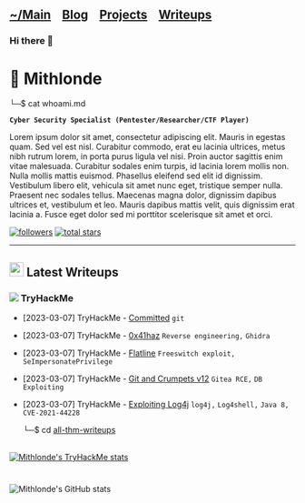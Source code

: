 <!--
### TO DO
- [x] Insert HTB/THM logo emoticon
- [x] Add HTB/THM latest writeup columns
- [x] Check if HTB widget is available
- [x] Add see all writeups option
- [ ] Add seperate HTB/THM landing page
- [ ] Seperate blog?
- [ ] Socials
- [ ] Write whoami
-->

<!-- CUSTOMIZE LOGOS HERE------
1. https://icon-sets.iconify.design/simple-icons
2. Select HTML > CSS option and copy content: url
3. Copy into <img src="">
3. Or resize it <img src="" width="30" height="30"/>
-------->

<h2 class="menu-header" id="main">
<a href="https://github.com/Mithlonde/Mithlonde">~/Main</a>&#xA0;&#xA0;&#xA0;
<a href="https://github.com/Mithlonde/Mithlonde/blob/main/blog/index.md">Blog</a>&#xA0;&#xA0;&#xA0;
<a href="https://github.com/Mithlonde/Mithlonde/blob/main/projects/index.md">Projects</a>&#xA0;&#xA0;&#xA0;
<a href="https://github.com/Mithlonde/Mithlonde/blob/main/thm/thm.md">Writeups</a>&#xA0;&#xA0;&#xA0;
</h2>

### Hi there 👋

# 👾 Mithlonde
└─$ cat whoami.md

**`Cyber Security Specialist (Pentester/Researcher/CTF Player)`**

Lorem ipsum dolor sit amet, consectetur adipiscing elit. Mauris in egestas quam. Sed vel est nisl. Curabitur commodo, erat eu lacinia ultrices, metus nibh rutrum lorem, in porta purus ligula vel nisi. Proin auctor sagittis enim vitae malesuada. Curabitur sodales enim turpis, id lacinia lorem mollis non. Nulla mollis mattis euismod. Phasellus eleifend sed elit id dignissim. Vestibulum libero elit, vehicula sit amet nunc eget, tristique semper nulla. Praesent nec sodales tellus. Maecenas magna dolor, dignissim dapibus ultrices et, vestibulum et leo. Mauris dapibus mattis velit, quis dignissim erat lacinia a. Fusce eget dolor sed mi porttitor scelerisque sit amet et orci.

   <p align="left">
      <a href="https://github.com/Mithlonde?tab=followers">
         <img alt="followers" title="Follow me on Github" src="https://custom-icon-badges.demolab.com/github/followers/Mithlonde?color=236ad3&labelColor=1155ba&style=for-the-badge&logo=person-add&label=Follow&logoColor=white"/></a>
      <a href="https://github.com/Mithlonde?tab=repositories&sort=stargazers">
         <img alt="total stars" title="Total stars on GitHub" src="https://custom-icon-badges.demolab.com/github/stars/Mithlonde?color=55960c&style=for-the-badge&labelColor=488207&logo=star"/></a>
   </p>

---

## <img src="https://cdn-icons-png.flaticon.com/128/1313/1313837.png" width="25" height="25"/> Latest Writeups 

<!--THM COLUMN-->

### <img src="https://api.iconify.design/simple-icons/tryhackme.svg?color=%23c11111&width=20&height=20"> TryHackMe

- [2023-03-07] TryHackMe - [Committed](https://github.com/Mithlonde/thm/committed.html) `git`
- [2023-03-07] TryHackMe - [0x41haz](https://github.com/Mithlonde/thm/0x41haz.html) `Reverse engineering,` `Ghidra`
- [2023-03-07] TryHackMe - [Flatline](https://github.com/Mithlonde/thm/flatline.html) `Freeswitch exploit,` `SeImpersonatePrivilege`
- [2023-03-07] TryHackMe - [Git and Crumpets v12](https://github.com/Mithlonde/thm/gitandcrumpets.html) `Gitea RCE,` `DB Exploiting`
- [2023-03-07] TryHackMe - [Exploiting Log4j](https://github.com/Mithlonde/thm/log4j.html) `log4j,` `Log4shell,` `Java 8,` `CVE-2021-44228`

  └─$ cd <a href="https://github.com/Mithlonde/Mithlonde/blob/main/thm/thm.md">all-thm-writeups</a>

<br />

<a href="https://tryhackme.com/p/Mithlonde" rel="nofollow">
  <img src="https://tryhackme-badges.s3.amazonaws.com/Mithlonde.png" alt="Mithlonde's TryHackMe stats">
</a>


<!--HTB COLUMN

#

### <img src="https://api.iconify.design/simple-icons/hackthebox.svg?color=%239fef00&width=20&height=20"> HackTheBox

- [2023-03-07] HackTheBox - [Committed](https://github.com/Mithlonde/htb/committed.html) `git`

  └─$ cd <a href="https://github.com/Mithlonde/htb">all-htb-writeups</a>

<br />

<a href="https://www.hackthebox.com/home/users/profile/507106" rel="nofollow"> 
<img src="http://www.hackthebox.eu/badge/image/507106" alt="Mithlonde's Hack The Box stats"> 
</a>

<br />

-->

<!--BLOG COLUMN

---

## <img src="https://cdn-icons-png.flaticon.com/128/9360/9360595.png" width="25" height="25"/> Latest Blog Posts

- [2023-03-07] Medium - [Committed](https://github.com/Mithlonde/blog/committed.html) `git`
- [2023-03-07] Medium - [0x41haz](https://github.com/Mithlonde/blog/0x41haz.html) `Reverse engineering,` `Ghidra`

  └─$ cd <a href="https://github.com/Mithlonde/blog">all-blog-posts</a>
-->

<!--PROJECTS COLUMN

---

## <img src="https://cdn-icons-png.flaticon.com/512/1005/1005141.png" width="25" height="25"/> Latest Projects

- [2023-03-07] Python - [Program](https://github.com/Mithlonde/projects/program) `python`

  └─$ cd <a href="https://github.com/Mithlonde/projects">all-projects</a>
  
-->

#

![Mithlonde's GitHub stats](https://github-readme-stats.vercel.app/api?username=Mithlonde&show_icons=true&theme=dark)
<!--https://github.com/anuraghazra/github-readme-stats#demo-->

